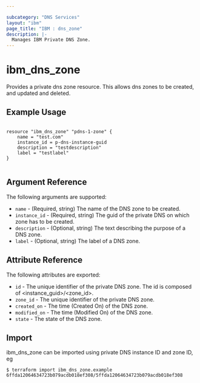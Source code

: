 ```yaml
---

subcategory: "DNS Services"
layout: "ibm"
page_title: "IBM : dns_zone"
description: |-
  Manages IBM Private DNS Zone.
---
```


# ibm\_dns_zone

Provides a private dns zone resource. This allows dns zones to be created, and updated and deleted.

## Example Usage

```hcl

resource "ibm_dns_zone" "pdns-1-zone" {
    name = "test.com"
    instance_id = p-dns-instance-guid
    description = "testdescription"
    label = "testlabel"
}


```

## Argument Reference

The following arguments are supported:

* `name` - (Required, string) The name of the DNS zone to be created.
* `instance_id` - (Required, string) The guid of the private DNS on which zone has to be created. 
* `description` - (Optional, string) The text describing the purpose of a DNS zone.
* `label` -  (Optional, string) The label of a DNS zone.

## Attribute Reference

The following attributes are exported:

* `id` - The unique identifier of the private DNS zone. The id is composed of <instance_guid>/<zone_id>.
* `zone_id` - The unique identifier of the private DNS zone.
* `created_on` - The time (Created On) of the DNS zone. 
* `modified_on` - The time (Modified On) of the DNS zone.
* `state` - The state of the DNS zone.

## Import

ibm_dns_zone can be imported using private DNS instance ID and zone ID, eg

```
$ terraform import ibm_dns_zone.example 6ffda12064634723b079acdb018ef308/5ffda12064634723b079acdb018ef308
```
